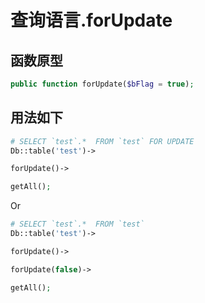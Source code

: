 # 查询语言.forUpdate

## 函数原型

``` php
public function forUpdate($bFlag = true);
```

## 用法如下

``` php
# SELECT `test`.*  FROM `test` FOR UPDATE
Db::table('test')->

forUpdate()->

getAll();
```

Or

``` php
# SELECT `test`.*  FROM `test`
Db::table('test')->

forUpdate()->

forUpdate(false)->

getAll();
```